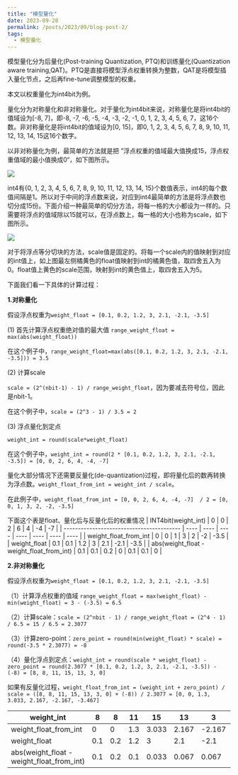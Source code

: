 ```yaml
---
title: "模型量化"
date: 2023-09-28
permalink: /posts/2023/09/blog-post-2/
tags:
  - 模型量化
---
```






模型量化分为后量化(Post-training Quantization, PTQ)和训练量化(Quantization aware training,QAT)。PTQ是直接将模型浮点权重转换为整数，QAT是将模型插入量化节点，之后再fine-tune调整模型的权重。

本文以权重量化为int4bit为例。

量化分为对称量化和非对称量化。对于量化为int4bit来说，对称量化是将int4bit的值域设为[-8, 7]，即-8, -7, -6, -5, -4, -3, -2, -1, 0, 1, 2, 3, 4, 5, 6, 7，这16个数。非对称量化是将int4bit的值域设为[0, 15]，即0, 1, 2, 3, 4, 5, 6, 7, 8, 9, 10, 11, 12, 13, 14, 15这16个数字。

以非对称量化为例，最简单的方法就是把 ”浮点权重的值域最大值换成15，浮点权重值域的最小值换成0“，如下图所示。

![](https://borninfreedom.github.io/images/2023/09/to_int4.png)



int4有{0, 1, 2, 3, 4, 5, 6, 7, 8, 9, 10, 11, 12, 13, 14, 15}个数值表示，int4的每个数值间隔是1。所以对于中间的浮点数来说，对应到int4最简单的方法是将浮点数也切分成15份。下面介绍一种最简单的切分方法，将每一格的大小都设为一样的。只需要将浮点的值域除以15就可以，在浮点数上，每一格的大小也称为scale，如下图所示。

![](https://borninfreedom.github.io/images/2023/09/scale.png)

对于将浮点等分切块的方法，scale值是固定的。将每一个scale内的值映射到对应的int值上，如上图最左侧橘黄色的float值映射到int的橘黄色值，取四舍五入为0。float值上黄色的scale范围，映射到int的黄色值上，取四舍五入为5。



下面我们看一下具体的计算过程：

**1.对称量化**

假设浮点权重为`weight_float = [0.1, 0.2, 1.2, 3, 2.1, -2.1, -3.5]`

(1) 首先计算浮点权重绝对值的最大值 `range_weight_float = max(abs(weight_float))`

在这个例子中，`range_weight_float=max(abs([0.1, 0.2, 1.2, 3, 2.1, -2.1, -3.5])) = 3.5`

(2) 计算scale

`scale = (2^(nbit-1) - 1) / range_weight_float`，因为要减去符号位，因此是nbit-1。

在这个例子中，`scale = (2^3 - 1) / 3.5 = 2`

(3) 浮点量化到定点

`weight_int = round(scale*weight_float)`

在这个例子中，`weight_int = round(2 * [0.1, 0.2, 1.2, 3, 2.1, -2.1, -3.5]) = [0, 0, 2, 6, 4, -4, -7]`

量化大部分情况下还需要反量化(de-quantization)过程，即将量化后的数再转换为浮点数。`weight_float_from_int = weight_int / scale`。

在此例子中，`weight_float_from_int = [0, 0, 2, 6, 4, -4, -7]  / 2 = [0, 0, 1, 3, 2, -2, -3.5]`

下面这个表是float、量化后与反量化后的权重情况
| INT4bit(weight_int)                       | 0    | 0    | 2    | 6    | 4    | -4   | -7   |
| ----------------------------------------- | ---- | ---- | ---- | ---- | ---- | ---- | ---- |
| weight_float_from_int                     | 0    | 0    | 1    | 3    | 2    | -2   | -3.5 |
| weight_float                              | 0.1  | 0.1  | 1.2  | 3    | 2.1  | -2.1 | -3.5 |
| abs(weight_float - weight_float_from_int) | 0.1  | 0.1  | 0.2  | 0    | 0.1  | 0.1  | 0    |

**2.非对称量化**

假设浮点权重为`weight_float = [0.1, 0.2, 1.2, 3, 2.1, -2.1, -3.5]`

（1）计算浮点权重的值域 `range_weight_float = max(weight_float) - min(weight_float) = 3 - (-3.5) = 6.5`

（2）计算scale：`scale = (2^nbit - 1) / range_weight_float = (2^4 - 1) / 6.5 = 15 / 6.5 = 2.3077`

（3）计算zero-point：`zero_point = round(min(weight_float) * scale) = round(-3.5 * 2.3077) = -8`

（4）量化浮点到定点：`weight_int = round(scale * weight_float) - zero_point = round(2.3077 * [0.1, 0.2, 1.2, 3, 2.1, -2.1, -3.5]) - (-8) = [8, 8, 11, 15, 13, 3, 0]`

如果有反量化过程，`weight_float_from_int = (weight_int + zero_point) / scale = ([8, 8, 11, 15, 13, 3, 0] + (-8)) / 2.3077 = [0, 0, 1.3, 3.033, 2.167, -2.167, -3.467]`

| weight_int                                | 8    | 8    | 11   | 15    | 13    | 3      | 0      |
| ----------------------------------------- | ---- | ---- | ---- | ----- | ----- | ------ | ------ |
| weight_float_from_int                     | 0    | 0    | 1.3  | 3.033 | 2.167 | -2.167 | -3.467 |
| weight_float                              | 0.1  | 0.2  | 1.2  | 3     | 2.1   | -2.1   | -3.5   |
| abs(weight_float - weight_float_from_int) | 0.1  | 0.2  | 0.1  | 0.033 | 0.067 | 0.067  | 0.033  |



